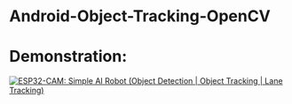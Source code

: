# Android-Object-Tracking-OpenCV

# Demonstration:
[![ESP32-CAM: Simple AI Robot (Object Detection | Object Tracking | Lane Tracking)](http://img.youtube.com/vi/J4Bvrvfg920/0.jpg)](https://www.youtube.com/watch?v=J4Bvrvfg920 "Simple Object Tracking Camera Android OpenCV DIY")
